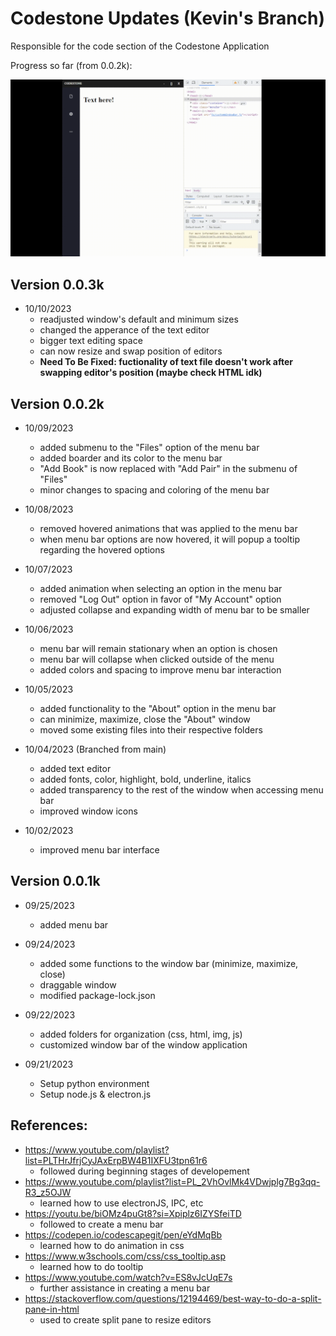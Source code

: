# Codestone Updates (Kevin's Branch)

Responsible for the code section of the Codestone Application

Progress so far (from 0.0.2k):

![](progress.gif)

## Version 0.0.3k
- 10/10/2023
    - readjusted window's default and minimum sizes
    - changed the apperance of the text editor
    - bigger text editing space
    - can now resize and swap position of editors 
    - **Need To Be Fixed: fuctionality of text file doesn't work after swapping editor's position (maybe check HTML idk)**

## Version 0.0.2k
- 10/09/2023
    - added submenu to the "Files" option of the menu bar
    - added boarder and its color to the menu bar
    - "Add Book" is now replaced with "Add Pair" in the submenu of "Files"
    - minor changes to spacing and coloring of the menu bar

- 10/08/2023
    - removed hovered animations that was applied to the menu bar 
    - when menu bar options are now hovered, it will popup a tooltip regarding the hovered options

- 10/07/2023
    - added animation when selecting an option in the menu bar
    - removed "Log Out" option in favor of "My Account" option
    - adjusted collapse and expanding width of menu bar to be smaller

- 10/06/2023
    - menu bar will remain stationary when an option is chosen
    - menu bar will collapse when clicked outside of the menu
    - added colors and spacing to improve menu bar interaction

- 10/05/2023
    - added functionality to the "About" option in the menu bar
    - can minimize, maximize, close the "About" window
    - moved some existing files into their respective folders

- 10/04/2023 (Branched from main)
    - added text editor
    - added fonts, color, highlight, bold, underline, italics
    - added transparency to the rest of the window when accessing menu bar
    - improved window icons

- 10/02/2023
    - improved menu bar interface

## Version 0.0.1k
- 09/25/2023
    - added menu bar

- 09/24/2023
    - added some functions to the window bar (minimize, maximize, close)
    - draggable window
    - modified package-lock.json

- 09/22/2023
    - added folders for organization (css, html, img, js)
    - customized window bar of the window application

- 09/21/2023
    - Setup python environment
    - Setup node.js & electron.js

## References:
- https://www.youtube.com/playlist?list=PLTHrJfrjCyJAxErpBW4B1IXFU3tpn61r6
    - followed during beginning stages of developement
- https://www.youtube.com/playlist?list=PL_2VhOvlMk4VDwjplg7Bg3qq-R3_z5OJW
    - learned how to use electronJS, IPC, etc
- https://youtu.be/biOMz4puGt8?si=Xpiplz6IZYSfeiTD
    - followed to create a menu bar
- https://codepen.io/codescapegit/pen/eYdMqBb
    - learned how to do animation in css
- https://www.w3schools.com/css/css_tooltip.asp
    - learned how to do tooltip
- https://www.youtube.com/watch?v=ES8vJcUqE7s
    - further assistance in creating a menu bar
- https://stackoverflow.com/questions/12194469/best-way-to-do-a-split-pane-in-html
    - used to create split pane to resize editors